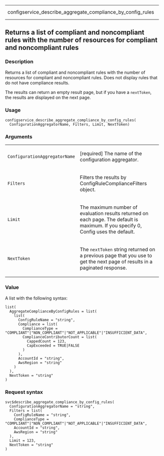 <table style="width: 100%;">
<tbody>
<tr class="odd">
<td>configservice_describe_aggregate_compliance_by_config_rules</td>
<td style="text-align: right;">R Documentation</td>
</tr>
</tbody>
</table>

## Returns a list of compliant and noncompliant rules with the number of resources for compliant and noncompliant rules

### Description

Returns a list of compliant and noncompliant rules with the number of
resources for compliant and noncompliant rules. Does not display rules
that do not have compliance results.

The results can return an empty result page, but if you have a
`nextToken`, the results are displayed on the next page.

### Usage

    configservice_describe_aggregate_compliance_by_config_rules(
      ConfigurationAggregatorName, Filters, Limit, NextToken)

### Arguments

<table>
<colgroup>
<col style="width: 35%" />
<col style="width: 65%" />
</colgroup>
<tbody>
<tr class="odd">
<td><code
id="configservice_describe_aggregate_compliance_by_config_rules_:_ConfigurationAggregatorName">ConfigurationAggregatorName</code></td>
<td><p>[required] The name of the configuration aggregator.</p></td>
</tr>
<tr class="even">
<td><code
id="configservice_describe_aggregate_compliance_by_config_rules_:_Filters">Filters</code></td>
<td><p>Filters the results by ConfigRuleComplianceFilters
object.</p></td>
</tr>
<tr class="odd">
<td><code
id="configservice_describe_aggregate_compliance_by_config_rules_:_Limit">Limit</code></td>
<td><p>The maximum number of evaluation results returned on each page.
The default is maximum. If you specify 0, Config uses the
default.</p></td>
</tr>
<tr class="even">
<td><code
id="configservice_describe_aggregate_compliance_by_config_rules_:_NextToken">NextToken</code></td>
<td><p>The <code>nextToken</code> string returned on a previous page
that you use to get the next page of results in a paginated
response.</p></td>
</tr>
</tbody>
</table>

### Value

A list with the following syntax:

    list(
      AggregateComplianceByConfigRules = list(
        list(
          ConfigRuleName = "string",
          Compliance = list(
            ComplianceType = "COMPLIANT"|"NON_COMPLIANT"|"NOT_APPLICABLE"|"INSUFFICIENT_DATA",
            ComplianceContributorCount = list(
              CappedCount = 123,
              CapExceeded = TRUE|FALSE
            )
          ),
          AccountId = "string",
          AwsRegion = "string"
        )
      ),
      NextToken = "string"
    )

### Request syntax

    svc$describe_aggregate_compliance_by_config_rules(
      ConfigurationAggregatorName = "string",
      Filters = list(
        ConfigRuleName = "string",
        ComplianceType = "COMPLIANT"|"NON_COMPLIANT"|"NOT_APPLICABLE"|"INSUFFICIENT_DATA",
        AccountId = "string",
        AwsRegion = "string"
      ),
      Limit = 123,
      NextToken = "string"
    )
